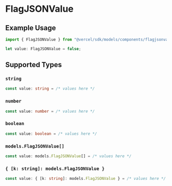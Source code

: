# FlagJSONValue

## Example Usage

```typescript
import { FlagJSONValue } from "@vercel/sdk/models/components/flagjsonvalue.js";

let value: FlagJSONValue = false;
```

## Supported Types

### `string`

```typescript
const value: string = /* values here */
```

### `number`

```typescript
const value: number = /* values here */
```

### `boolean`

```typescript
const value: boolean = /* values here */
```

### `models.FlagJSONValue[]`

```typescript
const value: models.FlagJSONValue[] = /* values here */
```

### `{ [k: string]: models.FlagJSONValue }`

```typescript
const value: { [k: string]: models.FlagJSONValue } = /* values here */
```

